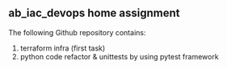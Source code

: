 ## ab_iac_devops home assignment
The following Github repository contains:
1. terraform infra (first task)
2. python code refactor & unittests by using pytest framework
